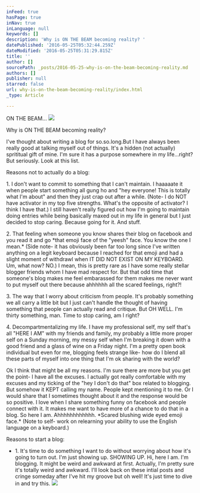 ```yaml
---
inFeed: true
hasPage: true
inNav: true
inLanguage: null
keywords: []
description: 'Why is ON THE BEAM becoming reality? '
datePublished: '2016-05-25T05:32:44.259Z'
dateModified: '2016-05-25T05:31:29.815Z'
title: ''
author: []
sourcePath: _posts/2016-05-25-why-is-on-the-beam-becoming-reality.md
authors: []
publisher: null
starred: false
url: why-is-on-the-beam-becoming-reality/index.html
_type: Article

---
```

ON THE BEAM...
![](https://the-grid-user-content.s3-us-west-2.amazonaws.com/c3ae4130-2140-4bb0-8ad8-7bf362e16af0.jpg)

Why is ON THE BEAM becoming reality? 

I've thought about writing a blog for so.so.long.But I have always been really good at talking myself out of things. It's a hidden (not actually) sprititual gift of mine. I'm sure it has a purpose somewhere in my life...right? But seriously. Look at this list.

Reasons not to actually do a blog:

1\. I don't want to commit to something that I can't maintain. I haaaaate it when people start something all gung ho and "hey everyone! This is totally what I'm about" and then they just crap out after a while. (Note- I do NOT have activator in my top five strengths. What's the opposite of activator? I think I have that.) I still haven't really figured out how I'm going to maintain doing entries while being basically maxed out in my life in general but I just decided to stop caring. Because going for it. And stuff.

2\. That feeling when someone you know shares their blog on facebook and you read it and go \*that emoji face of the "yeesh" face. You know the one I mean.\* (Side note- it has obviously been far too long since I've written anything on a legit keyboard because I reached for that emoji and had a slight moment of withdrawl when IT DID NOT EXIST ON MY KEYBOARD. Um, what now? NO.) I mean, this is pretty rare as I have some really stellar blogger friends whom I have mad respect for. But that odd time that someone's blog makes me feel embarassed for them makes me never want to put myself out there because ahhhhhh all the scared feelings, right?! 

3\. The way that I worry about criticism from people. It's probably something we all carry a little bit but I just can't handle the thought of having something that people can actually read and critique. But OH WELL. I'm thirty something, man. Time to stop caring, am I right?

4\. Decompartmentalizing my life. I have my professional self, my self that's all "HERE I AM" with my friends and family, my probably a little more proper self on a Sunday morning, my messy self when I'm breaking it down with a good friend and a glass of wine on a Friday night. I'm a pretty open book individual but even for me, blogging feels strange like- how do I blend all these parts of myself into one thing that I'm ok sharing with the world? 

Ok I think that might be all my reasons. I'm sure there are more but you get the point- I have all the excuses. I actually got really comfortable with my excuses and my ticking of the "hey I don't do that" box related to blogging. But somehow it KEPT calling my name. People kept mentioning it to me. Or I would share that I sometimes thought about it and the response would be so positive. I love when I share something funny on facebook and people connect with it. It makes me want to have more of a chance to do that in a blog. So here I am. Ahhhhhhhhhhhh. \*Scared blushing wide eyed emoji face.\* (Note to self- work on relearning your ability to use the English language on a keyboard.) 

Reasons to start a blog:

* 1\. It's time to do something I want to do without worrying about how it's going to turn out. I'm just showing up. SHOWING UP. Hi, here I am. I'm blogging. It might be weird and awkward at first. Actually, I'm pretty sure it's totally weird and awkward. I'll look back on these intial posts and cringe someday after I've hit my groove but oh well! It's just time to dive in and try this. ![](https://the-grid-user-content.s3-us-west-2.amazonaws.com/270cd929-ee46-4ee3-98b5-0e138689b16b.jpg)